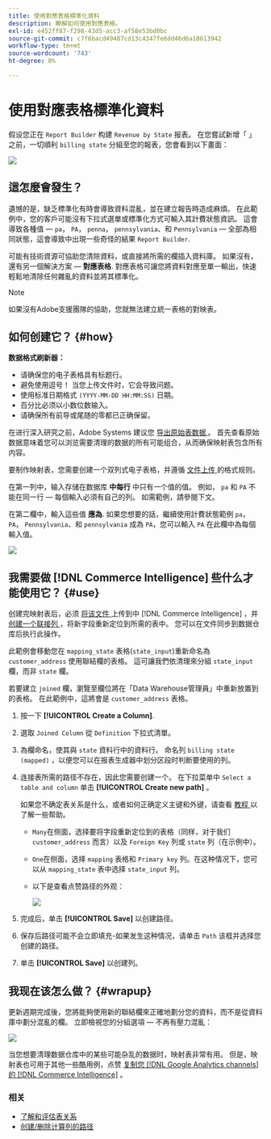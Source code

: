 ```yaml
---
title: 使用對應表格標準化資料
description: 瞭解如何使用對應表格。
exl-id: e452ff87-f298-43d5-acc3-af58e53bd0bc
source-git-commit: c7f6bacd49487cd13c4347fe6dd46d6a10613942
workflow-type: tm+mt
source-wordcount: '743'
ht-degree: 0%

---
```


# 使用對應表格標準化資料

假设您正在 `Report Builder` 构建 `Revenue by State` 报表。 在您嘗試新增「 」之前，一切順利 `billing state` 分組至您的報表，您會看到以下畫面：

![](../../assets/Messy_State_Segments.png)

## 這怎麼會發生？

遺憾的是，缺乏標準化有時會導致資料混亂，並在建立報告時造成麻煩。 在此範例中，您的客戶可能沒有下拉式選單或標準化方式可輸入其計費狀態資訊。 這會導致各種值 —  `pa`， `PA`， `penna`， `pennsylvania`、和 `Pennsylvania`  — 全部為相同狀態，這會導致中出現一些奇怪的結果 `Report Builder`.

可能有技術資源可協助您清除資料，或直接將所需的欄插入資料庫。 如果沒有，還有另一個解決方案 —  **對應表格**. 對應表格可讓您將資料對應至單一輸出，快速輕鬆地清除任何雜亂的資料並將其標準化。

>[!NOTE]
>
>如果沒有Adobe支援團隊的協助，您就無法建立統一表格的對映表。

## 如何创建它？ {#how}

**数据格式刷新器：**

* 请确保您的电子表格具有标题行。
* 避免使用逗号！ 当您上传文件时，它会导致问题。
* 使用标准日期格式 `(YYYY-MM-DD HH:MM:SS)` 日期。
* 百分比必须以小数位数输入。
* 请确保所有前导或尾随的零都已正确保留。

在进行深入研究之前，Adobe Systems 建议您 [ 导出原始表数据 ](../../tutorials/export-raw-data.md) 。 首先查看原始数据意味着您可以浏览需要清理的数据的所有可能组合，从而确保映射表包含所有内容。

要制作映射表，您需要创建一个双列式电子表格，并遵循 [ 文件上传 ](../../data-analyst/importing-data/connecting-data/using-file-uploader.md) 的格式规则。

在第一列中，输入存储在数据库 **中每行** 中只有一个值的值。 例如， `pa` 和 `PA` 不能在同一行 — 每個輸入必須有自己的列。 如需範例，請參閱下文。

在第二欄中，輸入這些值 **應為**. 如果您想要的話，繼續使用計費狀態範例 `pa`， `PA`， `Pennsylvania`、和 `pennsylvania` 成為 `PA`，您可以輸入 `PA` 在此欄中為每個輸入值。

![](../../assets/Mapping_table_examples.jpg)

## 我需要做 [!DNL Commerce Intelligence] 些什么才能使用它？ {#use}

创建完映射表后，必须 [ 将该文件 ](../../data-analyst/importing-data/connecting-data/using-file-uploader.md) 上传到中 [!DNL Commerce Intelligence] ，并 [ 创建一个联接列 ](../../data-analyst/data-warehouse-mgr/calc-column-types.md) ，将新字段重新定位到所需的表中。 您可以在文件同步到数据仓库后执行此操作。

此範例會移動您在 `mapping_state` 表格(`state_input`)重新命名為 `customer_address` 使用聯結欄的表格。 這可讓我們依清理來分組 `state_input` 欄，而非 `state` 欄。

若要建立 `joined` 欄，瀏覽至欄位將在「Data Warehouse管理員」中重新放置到的表格。 在此範例中，這將會是 `customer_address` 表格。

1. 按一下 **[!UICONTROL Create a Column]**.
1. 選取 `Joined Column` 從 `Definition` 下拉式清單。
1. 為欄命名，使其與 `state` 資料行中的資料行。 命名列 `billing state (mapped)` ，以便您可以在报表生成器中划分区段时判断要使用的列。
1. 连接表所需的路径不存在，因此您需要创建一个。 在下拉菜单中 `Select a table and column` 单击 **[!UICONTROL Create new path]** 。

   如果您不确定表关系是什么，或者如何正确定义主键和外键，请查看 [ 教程 ](../../data-analyst/data-warehouse-mgr/create-paths-calc-columns.md) 以了解一些帮助。

   * `Many`在侧面，选择要将字段重新定位到的表格（同样，对于我们 `customer_address` 而言）以及 `Foreign Key` 列或 `state` 列（在示例中）。
   * `One`在侧面，选择 `mapping` 表格和 `Primary key` 列。在这种情况下，您可以从 `mapping_state` 表中选择 `state_input` 列。
   * 以下是查看点赞路径的外观：

      ![](../../assets/State_Mapping_Path.png)

1. 完成后，单击 **[!UICONTROL Save]** 以创建路径。
1. 保存后路径可能不会立即填充-如果发生这种情况，请单击 `Path` 该框并选择您创建的路径。
1. 单击 **[!UICONTROL Save]** 以创建列。

## 我现在该怎么做？ {#wrapup}

更新週期完成後，您將能夠使用新的聯結欄來正確地劃分您的資料，而不是從資料庫中劃分混亂的欄。 立即檢視您的分組選項 — 不再有壓力混亂：

![](../../assets/Clean_State_Segments.png)

当您想要清理数据仓库中的某些可能杂乱的数据时，映射表非常有用。 但是，映射表也可用于其他一些酷用例，点赞 [ 复制您  [!DNL Google Analytics channels]  的  [!DNL Commerce Intelligence]](../data-warehouse-mgr/rep-google-analytics-channels.md) 。

### 相关

* [了解和评估表关系](../data-warehouse-mgr/table-relationships.md)
* [创建/删除计算列的路径](../data-warehouse-mgr/create-paths-calc-columns.md)
